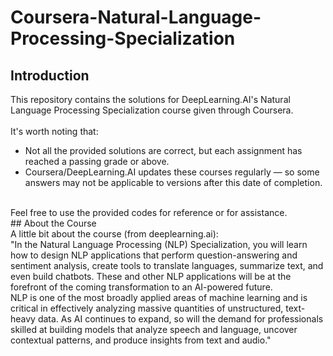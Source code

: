 # Coursera-Natural-Language-Processing-Specialization
## Introduction
This repository contains the solutions for DeepLearning.AI's Natural Language Processing Specialization course given through Coursera. <br />
<br />
It's worth noting that: <br />
- Not all the provided solutions are correct, but each assignment has reached a passing grade or above. <br />
- Coursera/DeepLearning.AI updates these courses regularly — so some answers may not be applicable to versions after this date of completion. <br />
<br />
Feel free to use the provided codes for reference or for assistance. 
<br />
## About the Course
<br />
A little bit about the course (from deeplearning.ai):
<br />
"In the Natural Language Processing (NLP) Specialization, you will learn how to design NLP applications that perform question-answering and sentiment analysis, create tools to translate languages, summarize text, and even build chatbots. These and other NLP applications will be at the forefront of the coming transformation to an AI-powered future.
<br />
NLP is one of the most broadly applied areas of machine learning and is critical in effectively analyzing massive quantities of unstructured, text-heavy data. As AI continues to expand, so will the demand for professionals skilled at building models that analyze speech and language, uncover contextual patterns, and produce insights from text and audio."

